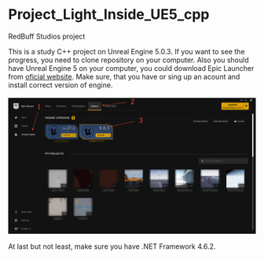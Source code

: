 # Project_Light_Inside_UE5_cpp
RedBuff Studios project

This is a study C++ project on Unreal Engine 5.0.3. If you want to see the progress, you need to clone repository on your computer. 
Also you should have Unreal Engine 5 on your computer, you could download Epic Launcher from [oficial website](https://www.unrealengine.com/en-US).
Make sure, that you have or sing up an acount and install correct version of engine. 

![Epic Launcher](https://github.com/RuslanSalakhetdinov/Project_Light_Inside_UE5_cpp/blob/master/Content/Images/2022-08-09_11-41-15.png)

At last but not least, make sure you have .NET Framework 4.6.2.
